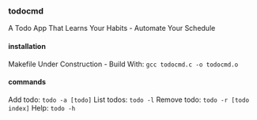 ### todocmd ###
A Todo App That Learns Your Habits -
Automate Your Schedule

#### installation ####
Makefile Under Construction -
Build With: `gcc todocmd.c -o todocmd.o`

#### commands ####
Add todo: `todo -a [todo]`
List todos: `todo -l`
Remove todo: `todo -r [todo index]`
Help: `todo -h`
